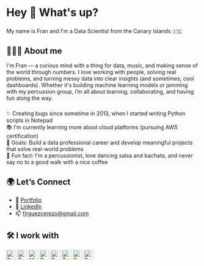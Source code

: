 <h1 align="left">Hey 👋 What's up?</h1>

###

<p align="left">My name is Fran and I'm a Data Scientist from the Canary Islands 🇮🇨</p>

###

<h2 align="left">👨🏽‍💻 About me</h2>

<p align="left">
I'm Fran — a curious mind with a thing for data, music, and making sense of the world through numbers.  
I love working with people, solving real problems, and turning messy data into clear insights (and sometimes, cool dashboards).  
Whether it's building machine learning models or jamming with my percussion group, I’m all about learning, collaborating, and having fun along the way.
</p>

###

<p align="left">
✨ Creating bugs since sometime in 2013, when I started writing Python scripts in Notepad<br>
📚 I'm currently learning more about cloud platforms (pursuing AWS certification)<br>
🎯 Goals: Build a data professional career and develop meaningful projects that solve real-world problems<br>
🎲 Fun fact: I'm a percussionist, love dancing salsa and bachata, and never say no to a good walk with a nice coffee
</p>

###

<h2 align="left">🌍 Let’s Connect</h2>
<p align="left">
  
- 🔗 [Portfolio](https://franrguezcer.github.io/portfolio)  
- 💼 [LinkedIn](https://www.linkedin.com/in/franciscojoserodriguezcerezo/)  
- 📫 fjrguezcerezo@gmail.com
</p>

###

<h2 align="left">🛠️ I work with</h2>

<p align="left">
  <!-- Python & R -->
  <img src="https://cdn.jsdelivr.net/gh/devicons/devicon/icons/python/python-original.svg" height="25" alt="Python" />
  <img src="https://cdn.jsdelivr.net/gh/devicons/devicon/icons/r/r-original.svg" height="25" alt="R" />

  <!-- SQL -->
  <img src="https://cdn.jsdelivr.net/gh/devicons/devicon/icons/mysql/mysql-original.svg" height="25" alt="MySQL" />
  <img src="https://cdn.jsdelivr.net/gh/devicons/devicon/icons/postgresql/postgresql-original.svg" height="25" alt="PostgreSQL" />

  <!-- BI Tools -->
  <img src="https://upload.wikimedia.org/wikipedia/commons/c/cf/New_Power_BI_Logo.svg" height="25" alt="Power BI" />
  <img src="https://upload.wikimedia.org/wikipedia/commons/4/4b/Tableau_Logo.png" height="25" alt="Tableau" />

  <!-- ML Frameworks -->
  <img src="https://upload.wikimedia.org/wikipedia/commons/1/10/PyTorch_logo_icon.svg" height="25" alt="PyTorch" />
  <img src="https://upload.wikimedia.org/wikipedia/commons/2/2d/Tensorflow_logo.svg" height="25" alt="TensorFlow" />
</p>


